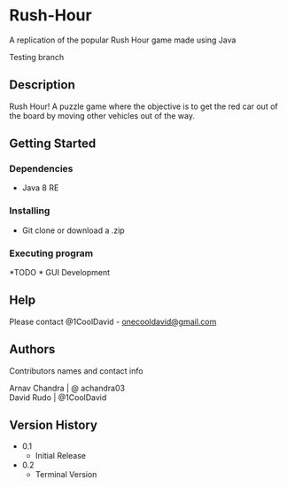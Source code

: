 # Rush-Hour
A replication of the popular Rush Hour game made using Java

Testing branch

## Description

Rush Hour! A puzzle game where the objective is to get the red car out of the board by moving other vehicles out of the way.

## Getting Started

### Dependencies

* Java 8 RE

### Installing

* Git clone or download a .zip

### Executing program

*TODO
	* GUI Development

## Help

Please contact @1CoolDavid - onecooldavid@gmail.com

## Authors

Contributors names and contact info

 Arnav Chandra | @ achandra03  
 David Rudo    | @1CoolDavid

## Version History


* 0.1
    * Initial Release
* 0.2
    * Terminal Version

